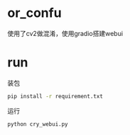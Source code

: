 # or_confu

使用了cv2做混淆，使用gradio搭建webui

# run

装包

```bash
pip install -r requirement.txt
```

运行
```
python cry_webui.py
```
